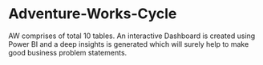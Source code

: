 # Adventure-Works-Cycle
AW comprises of total 10 tables. An interactive Dashboard is created using Power BI and a deep insights is generated which will surely help to make good business problem statements.
